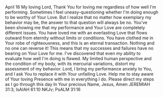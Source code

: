 April 16
My loving Lord,
Thank You for loving me regardless of how well I'm performing. Sometimes I feel uneasy-questioning whether I'm doing enough to be worthy of Your Love. But I realize that no matter how exemplary my behavior may be, the answer to that question will always be no. You've been showing me that my performance and Your Love are completely different issues. You have loved me with an everlasting Love that flows outward from eternity without limits or conditions. You have clothed me in Your robe of righteousness, and this is an eternal transaction. Nothing and no one can reverse it! This means that my successes and failures have no bearing on Your Love for me.
I've discovered that even my ability to evaluate how well I'm doing is flawed. My limited human perspective and the condition of my body, with its mercurial variations, distort my assessment of my behavior.
Lord, I bring my performance anxiety to You, and I ask You to replace it with Your unfailing Love. Help me to stay aware of Your loving Presence with me in everything I do. Please direct my steps as I go through this day
In Your precious Name, Jesus,
Amen
JEREMIAH 31:3; IsAIAH 61:10 NKJv; PsALM 31:16